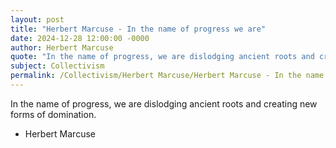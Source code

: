 ```yaml
---
layout: post
title: "Herbert Marcuse - In the name of progress we are"
date: 2024-12-28 12:00:00 -0000
author: Herbert Marcuse
quote: "In the name of progress, we are dislodging ancient roots and creating new forms of domination."
subject: Collectivism
permalink: /Collectivism/Herbert Marcuse/Herbert Marcuse - In the name of progress we are
---
```


In the name of progress, we are dislodging ancient roots and creating new forms of domination.

- Herbert Marcuse
